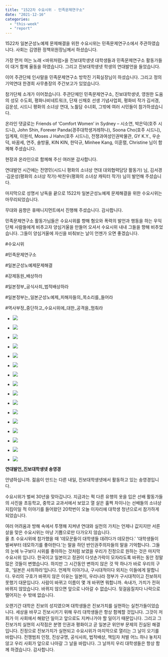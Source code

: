 ```yaml
---
title: "1522차 수요시위 - 민족문제연구소"
date: "2021-12-16"
categories: 
  - "this-week"
  - "report"
---
```


1522차 일본군성노예제 문제해결을 위한 수요시위는 민족문제연구소에서 주관하였습니다. 사회는 김영환 정책위원장님께서 하셨습니다.

가장 먼저 여는 노래 <바위처럼>을 진보대학생넷 대학생들과 민족문제연구소 활동가들이 대거 함께 율동을 하였습니다. 그리고 진보대학생넷 학생의 연대발언을 들었습니다.

이어 주관단체 인사말을 민족문제연구소 방학진 기획실장님이 하셨습니다. 그리고 정의기억연대 한경희 사무총장의 주간보고가 있었습니다.

참가단체 소개가 이어졌습니다. 주관단체인 민족문제연구소, 진보대학생넷, 영원한 도움의 성모 수도회, 평화나비네트워크, 단재 신채호 선생 기념사업회, 평화비 작가 김서경, 김운성, 시드니 평화의 소녀상 연대, 노틀담 수녀회, 그밖에 여러 시민들이 참가하셨습니다.

온라인 댓글로는 Friends of ‘Comfort Women’ in Sydney – 시소연, 박은덕(호주 시드니), John Shin, Forever Panda(​경주대학생겨레하나), Soona Cho(호주 시드니), 임계재, 이원석, Moses J Hahn(호주 시드니), 전쟁과여성인권박물관, GY K.Y., 우순덕, 바꿈세, 연주, 솔방울, KIN KIN, 한덕규, Minhee Kang, 이훈렬, Christine 님이 함께해 주셨습니다.

현장과 온라인으로 함께해 주신 여러분 감사합니다.

연대발언 시간에는 전영민(시드니 평화의 소녀상 연대 대외협력담당 활동가) 님, 김서경·김운성(평화의 소녀상 작가)·박찬우(평화의 소녀상 캐릭터 작가) 님이 발언해 주셨습니다.

마지막으로 성명서 낭독을 끝으로 1522차 일본군성노예제 문제해결을 위한 수요시위는 마무리되었습니다.

무대와 음향은 휴매니지먼트에서 진행해 주셨습니다. 감사합니다.

민족문제연구소 활동가님들은 수요시위를 향해 혐오와 폭력의 발언과 행동을 하는 우익단체 사람들에게 비추고자 양심거울을 만들어 오셔서 수요시위 내내 그들을 향해 비추었습니다. 그들이 양심거울에 자신을 비춰보는 날이 언젠가 오면 좋겠습니다.

#수요시위

#민족문제연구소

#일본군성노예제문제해결

#강제동원\_배상하라

#일본정부\_공식사죄\_법적배상하라

#일본정부는\_일본군성노예제\_피해자들의\_목소리를\_들어라

#역사부정\_중단하고\_수요시위에\_대한\_공격을\_멈춰라

- ![](https://r2.womenandwar.net/2021/12/크기변환IMG_9288.jpg)
    
- ![](https://r2.womenandwar.net/2021/12/크기변환IMG_9301.jpg)
    
- ![](https://r2.womenandwar.net/2021/12/크기변환IMG_9302.jpg)
    
- ![](https://r2.womenandwar.net/2021/12/크기변환IMG_9305.jpg)
    
- ![](https://r2.womenandwar.net/2021/12/크기변환IMG_9306.jpg)
    
- ![](https://r2.womenandwar.net/2021/12/크기변환IMG_9312.jpg)
    
- ![](https://r2.womenandwar.net/2021/12/크기변환IMG_9324.jpg)
    
- ![](https://r2.womenandwar.net/2021/12/크기변환IMG_9332.jpg)
    
- ![](https://r2.womenandwar.net/2021/12/크기변환IMG_9341.jpg)
    
- ![](https://r2.womenandwar.net/2021/12/크기변환IMG_9349.jpg)
    
- ![](https://r2.womenandwar.net/2021/12/크기변환IMG_9371.jpg)
    
- ![](https://r2.womenandwar.net/2021/12/크기변환IMG_9385.jpg)
    
- ![](https://r2.womenandwar.net/2021/12/크기변환IMG_9410.jpg)
    
- ![](https://r2.womenandwar.net/2021/12/크기변환IMG_9417.jpg)
    
- ![](https://r2.womenandwar.net/2021/12/크기변환IMG_9421.jpg)
    
- ![](https://r2.womenandwar.net/2021/12/크기변환IMG_93911.jpg)
    

**연대발언\_진보대학생넷 송영경**

안녕하십니까. 젊음이 만드는 다른 내일, 진보대학생넷에서 활동하고 있는 송영경입니다.

수요시위가 벌써 30년을 맞아갑니다. 지금과는 퍽 다른 유행의 옷을 입은 선배 활동가들의 사진을 초등학교, 중학교 교과서에서 보았고 열 살은 훌쩍 차이나는 선배들의 소녀상 지킴이일 적 이야기를 들어왔던 20학번이 오늘 이자리에 대학생 청년으로서 참가하게 되었습니다.

여러 어려움과 방해 속에서 투쟁해 지켜낸 연대와 실천의 가치는 언제나 값지지만 서른 살을 맞은 수요시위는 마냥 기쁨으로만 다가오지 않습니다.  
올 초 수요시위에 참가했을 때 '데모꾼들이 대학생들 데려다가 데모한다.' '대학생들이 벌써부터 데모하기를 좋아한다.'는 말을 하던 반인권주의자들의 말을 기억합니다. 그들의 눈에 누구보다 시위를 좋아하는 것처럼 보였을 우리가 진정으로 원하는 것은 마지막 수요시위 입니다. 한국이고 일본이고 정권이 다섯손가락이 모자라도록 바뀌는 동안 정말 많은 것들이 변했습니다. 하지만 그 시간동안 변하지 않은 것 딱 하나가 바로 우리의 구호, '일본은 사죄하라'입니다. 언제적 이야기냐, 구시대적이다 외치는 이들에게 말합니다. 우리의 구호가 바뀌지 않은 이유는 일본이, 우리나라 정부가 구시대적이고 진보하지 못했기 대문입니다. 사람이 바뀌고 이름이 몇 개 바뀌면 뭐합니까. 속내가, 가치가 전혀 바뀌지 않았습니다. 바뀌지 않으면 앞으로 나아갈 수 없습니다. 뒷걸음질치다 나락으로 떨어지는 수 밖에 없습니다.

오랜기간 대학은 진보의 성지였으며 대학생들은 진보가치를 실현하는 실천가들이었습니다. 세상을 바꾸고 진보시키기 위해 우리 대학생들은 항상 함께할 것입니다. 그것이 저희가 이 사회에서 해왔던 일이고 앞으로도 지켜나가야 할 일이기 때문입니다. 그리고 그 진보가치 실현의 시작점은 분명 인권과 평화이고 곧 일본군 위안부 문제의 진실된 해결 입니다. 진정으로 진보가치가 실현되고 수요시위가 마지막으로 열리는 그 날이 오기를 바랍니다. 전쟁범죄 인정, 진상규명, 공식사죄, 법적배상, 책임자 처벌 어느 하나 놓치지 않고 우리 사회가 앞으로 나아갈 그 날을 바랍니다. 그 날까지 우리 대학생들은 항상 함께 하겠습니다. 감사합니다.
